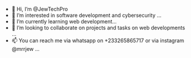 - 👋 Hi, I’m @JewTechPro
- 👀 I’m interested in software development and cybersecurity ...
- 🌱 I’m currently learning web development...
- 💞️ I’m looking to collaborate on projects and tasks on web developments ...
- 📫 You can reach me via whatsapp on +233265865717 or via instagram @mrrjew ...

<!---
JewTechPro/JewTechPro is a ✨ special ✨ repository because its `README.md` (this file) appears on your GitHub profile.
You can click the Preview link to take a look at your changes.
--->
